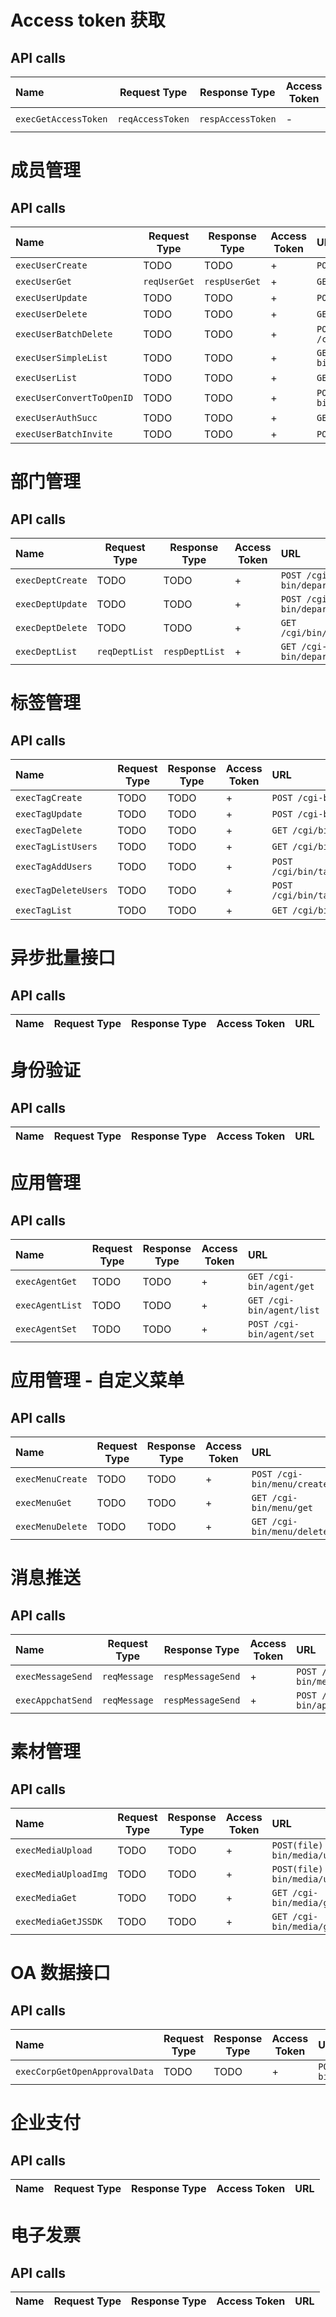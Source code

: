 # Access token 获取

## API calls

Name|Request Type|Response Type|Access Token|URL
:---|------------|-------------|------------|:--
`execGetAccessToken`|`reqAccessToken`|`respAccessToken`|-|`GET /cgi-bin/gettoken`

# 成员管理

## API calls

Name|Request Type|Response Type|Access Token|URL
:---|------------|-------------|------------|:--
`execUserCreate`|TODO|TODO|+|`POST /cgi-bin/user/create`
`execUserGet`|`reqUserGet`|`respUserGet`|+|`GET /cgi-bin/user/get`
`execUserUpdate`|TODO|TODO|+|`POST /cgi/bin/user/update`
`execUserDelete`|TODO|TODO|+|`GET /cgi/bin/user/delete`
`execUserBatchDelete`|TODO|TODO|+|`POST /cgi/bin/user/batchdelete`
`execUserSimpleList`|TODO|TODO|+|`GET /cgi-bin/user/simplelist`
`execUserList`|TODO|TODO|+|`GET /cgi-bin/user/list`
`execUserConvertToOpenID`|TODO|TODO|+|`POST /cgi-bin/user/convert_to_openid`
`execUserAuthSucc`|TODO|TODO|+|`GET /cgi-bin/user/authsucc`
`execUserBatchInvite`|TODO|TODO|+|`POST /cgi-bin/batch/invite`

# 部门管理

## API calls

Name|Request Type|Response Type|Access Token|URL
:---|------------|-------------|------------|:--
`execDeptCreate`|TODO|TODO|+|`POST /cgi-bin/department/create`
`execDeptUpdate`|TODO|TODO|+|`POST /cgi-bin/department/update`
`execDeptDelete`|TODO|TODO|+|`GET /cgi/bin/department/delete`
`execDeptList`|`reqDeptList`|`respDeptList`|+|`GET /cgi-bin/department/list`

# 标签管理

## API calls

Name|Request Type|Response Type|Access Token|URL
:---|------------|-------------|------------|:--
`execTagCreate`|TODO|TODO|+|`POST /cgi-bin/tag/create`
`execTagUpdate`|TODO|TODO|+|`POST /cgi-bin/tag/update`
`execTagDelete`|TODO|TODO|+|`GET /cgi/bin/tag/delete`
`execTagListUsers`|TODO|TODO|+|`GET /cgi/bin/tag/get`
`execTagAddUsers`|TODO|TODO|+|`POST /cgi/bin/tag/addtagusers`
`execTagDeleteUsers`|TODO|TODO|+|`POST /cgi/bin/tag/deltagusers`
`execTagList`|TODO|TODO|+|`GET /cgi/bin/tag/list`

# 异步批量接口

## API calls

Name|Request Type|Response Type|Access Token|URL
:---|------------|-------------|------------|:--

# 身份验证

## API calls

Name|Request Type|Response Type|Access Token|URL
:---|------------|-------------|------------|:--

# 应用管理

## API calls

Name|Request Type|Response Type|Access Token|URL
:---|------------|-------------|------------|:--
`execAgentGet`|TODO|TODO|+|`GET /cgi-bin/agent/get`
`execAgentList`|TODO|TODO|+|`GET /cgi-bin/agent/list`
`execAgentSet`|TODO|TODO|+|`POST /cgi-bin/agent/set`

# 应用管理 - 自定义菜单

## API calls

Name|Request Type|Response Type|Access Token|URL
:---|------------|-------------|------------|:--
`execMenuCreate`|TODO|TODO|+|`POST /cgi-bin/menu/create`
`execMenuGet`|TODO|TODO|+|`GET /cgi-bin/menu/get`
`execMenuDelete`|TODO|TODO|+|`GET /cgi-bin/menu/delete`

# 消息推送

## API calls

Name|Request Type|Response Type|Access Token|URL
:---|------------|-------------|------------|:--
`execMessageSend`|`reqMessage`|`respMessageSend`|+|`POST /cgi-bin/message/send`
`execAppchatSend`|`reqMessage`|`respMessageSend`|+|`POST /cgi-bin/appchat/send`

# 素材管理

## API calls

Name|Request Type|Response Type|Access Token|URL
:---|------------|-------------|------------|:--
`execMediaUpload`|TODO|TODO|+|`POST(file) /cgi-bin/media/upload`
`execMediaUploadImg`|TODO|TODO|+|`POST(file) /cgi-bin/media/uploadimg`
`execMediaGet`|TODO|TODO|+|`GET /cgi-bin/media/get`
`execMediaGetJSSDK`|TODO|TODO|+|`GET /cgi-bin/media/get/jssdk`

# OA 数据接口

## API calls

Name|Request Type|Response Type|Access Token|URL
:---|------------|-------------|------------|:--
`execCorpGetOpenApprovalData`|TODO|TODO|+|`POST /cgi-bin/corp/getopenapprovaldata`

# 企业支付

## API calls

Name|Request Type|Response Type|Access Token|URL
:---|------------|-------------|------------|:--

# 电子发票

## API calls

Name|Request Type|Response Type|Access Token|URL
:---|------------|-------------|------------|:--
